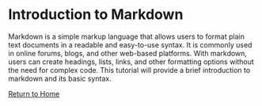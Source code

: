 # Introduction to Markdown
Markdown is a simple markup language that allows users to format plain text documents in a readable and easy-to-use syntax. It is commonly used in online forums, blogs, and other web-based platforms. With markdown, users can create headings, lists, links, and other formatting options without the need for complex code. This tutorial will provide a brief introduction to markdown and its basic syntax.

[Return to Home](./README.md)
